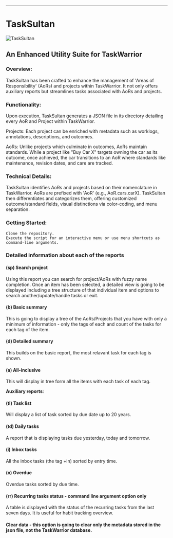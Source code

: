 ------------
# TaskSultan

![TaskSultan](https://github.com/catanadj/tasksultan/assets/92119322/b69ecc84-8685-41e9-9374-167758032816)


## An Enhanced Utility Suite for TaskWarrior

### Overview:
TaskSultan has been crafted to enhance the management of 'Areas of Responsibility' (AoRs) and projects within TaskWarrior. It not only offers auxiliary reports but streamlines tasks associated with AoRs and projects.

### Functionality:
Upon execution, TaskSultan generates a JSON file in its directory detailing every AoR and Project within TaskWarrior.

Projects: Each project can be enriched with metadata such as worklogs, annotations, descriptions, and outcomes.

AoRs: Unlike projects which culminate in outcomes, AoRs maintain standards. While a project like "Buy Car X" targets owning the car as its outcome, once achieved, the car transitions to an AoR where standards like maintenance, revision dates, and care are tracked.

### Technical Details:
TaskSultan identifies AoRs and projects based on their nomenclature in TaskWarrior. AoRs are prefixed with 'AoR' (e.g., AoR.cars.carX). TaskSultan then differentiates and categorizes them, offering customized outcome/standard fields, visual distinctions via color-coding, and menu separation.

### Getting Started:
    Clone the repository.
    Execute the script for an interactive menu or use menu shortcuts as command-line arguments.

### Detailed information about each of the reports
  #### (sp) Search project
Using this report you can search for project/AoRs with fuzzy name completion. Once an item has been selected, a detailed view is going to be displayed including a tree structure of that individual item and options to search another/update/handle tasks or exit.
  #### (b) Basic summary
This is going to display a tree of the AoRs/Projects that you have with only a minimum of information - only the tags of each and count of the tasks for each tag of the item.
  #### (d) Detailed summary
This builds on the basic report, the most relavant task for each tag is shown.
  #### (a) All-inclusive 
This will display in tree form all the items with each task of each tag.

**Auxiliary reports**:
  #### (tl) Task list
  Will display a list of task sorted by due date up to 20 years.
  #### (td) Daily tasks
  A report that is displaying tasks due yesterday, today and tomorrow.
  #### (i) Inbox tasks
  All the inbox tasks (the tag +in) sorted by entry time.
  #### (o) Overdue
  Overdue tasks sorted by due time.
  #### (rr) Recurring tasks status - command line argument option only
  A table is displayed with the status of the recurring tasks from the last seven days. It is useful for habit tracking overview.
 #### Clear data - this option is going to clear only the metadata stored in the json file, not the TaskWarrior database.
      
      
